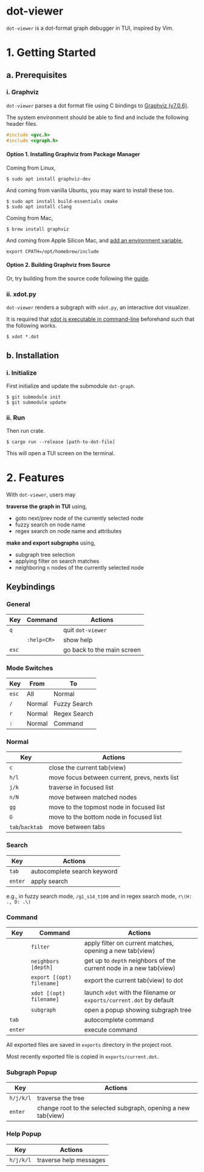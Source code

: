 # dot-viewer

`dot-viewer` is a dot-format graph debugger in TUI, inspired by Vim.

# 1. Getting Started

## a. Prerequisites

### i. Graphviz

`dot-viewer` parses a dot format file using C bindings to [Graphviz (v7.0.6)](https://gitlab.com/graphviz/graphviz/-/tree/7.0.6/lib).

The system environment should be able to find and include the following header files.

```C
#include <gvc.h>
#include <cgraph.h>
```

#### Option 1. Installing Graphviz from Package Manager

Coming from Linux,
```console
$ sudo apt install graphviz-dev
```

And coming from vanilla Ubuntu, you may want to install these too.
```console
$ sudo apt install build-essentials cmake
$ sudo apt install clang
```

Coming from Mac,
```console
$ brew install graphviz
```

And coming from Apple Silicon Mac, and [add an environment variable](https://apple.stackexchange.com/questions/414622/installing-a-c-c-library-with-homebrew-on-m1-macs),
```shell
export CPATH=/opt/homebrew/include
```

#### Option 2. Building Graphviz from Source

Or, try building from the source code following the [guide](https://graphviz.org/download/source/).

### ii. xdot.py

`dot-viewer` renders a subgraph with `xdot.py`, an interactive dot visualizer.

It is required that [xdot is executable in command-line](https://github.com/jrfonseca/xdot.py) beforehand such that the following works.
```console
$ xdot *.dot
```

## b. Installation

### i. Initialize

First initialize and update the submodule `dot-graph`.

```console
$ git submodule init
$ git submodule update
```

### ii. Run

Then run crate.

```console
$ cargo run --release [path-to-dot-file]
```

This will open a TUI screen on the terminal.

# 2. Features

With `dot-viewer`, users may

**traverse the graph in TUI** using,
- goto next/prev node of the currently selected node
- fuzzy search on node name
- regex search on node name and attributes
 

**make and export subgraphs** using,
- subgraph tree selection
- applying filter on search matches
- neighboring `n` nodes of the currently selected node

## Keybindings

### General

Key | Command | Actions
--- | --- | ---
`q` | | quit `dot-viewer`
 &nbsp; | `:help<CR>` | show help
`esc` | &nbsp; | go back to the main screen

### Mode Switches

Key | From | To
--- | --- | ---
`esc` | All | Normal
`/` | Normal | Fuzzy Search
`r` | Normal | Regex Search
`:` | Normal | Command

### Normal

Key | Actions
--- | ---
`c` | close the current tab(view)
`h/l` | move focus between current, prevs, nexts list
`j/k` | traverse in focused list
`n/N` | move between matched nodes
`gg` | move to the topmost node in focused list
`G` | move to the bottom node in focused list
`tab`/`backtab` | move between tabs

### Search
Key | Actions
--- | ---
`tab` | autocomplete search keyword
`enter` | apply search

e.g., in fuzzy search mode, `/g1_s14_t100` and in regex search mode, `r\(H: ., D: .\)`

### Command

Key | Command | Actions
--- | --- | ---
&nbsp; | `filter` | apply filter on current matches, opening a new tab(view)
&nbsp; | `neighbors [depth]` | get up to `depth` neighbors of the current node in a new tab(view)
&nbsp; | `export [(opt) filename]` | export the current tab(view) to dot
&nbsp; | `xdot [(opt) filename]` | launch `xdot` with the filename or `exports/current.dot` by default
&nbsp; | `subgraph` | open a popup showing subgraph tree
`tab` | &nbsp; | autocomplete command
`enter` | &nbsp; | execute command

All exported files are saved in `exports` directory in the project root.

Most recently exported file is copied in `exports/current.dot`.

### Subgraph Popup

Key | Actions
--- | ---
`h/j/k/l` | traverse the tree
`enter` | change root to the selected subgraph, opening a new tab(view)

### Help Popup

Key | Actions
--- | ---
`h/j/k/l` | traverse help messages
